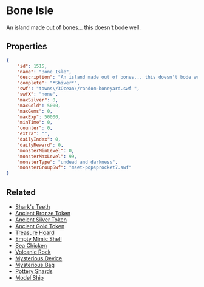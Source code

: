 # Bone Isle

An island made out of bones... this doesn't bode well.

## Properties

```json
{
    "id": 1515,
    "name": "Bone Isle",
    "description": "An island made out of bones... this doesn't bode well.",
    "complete": "*Shiver*",
    "swf": "towns\/3Ocean\/random-boneyard.swf ",
    "swfX": "none",
    "maxSilver": 0,
    "maxGold": 5000,
    "maxGems": 0,
    "maxExp": 50000,
    "minTime": 0,
    "counter": 0,
    "extra": "",
    "dailyIndex": 0,
    "dailyReward": 0,
    "monsterMinLevel": 0,
    "monsterMaxLevel": 99,
    "monsterType": "undead and darkness",
    "monsterGroupSwf": "mset-popsprocket7.swf"
}
```

## Related

- [Shark's Teeth](../items/18145-shark-s-teeth.md)
- [Ancient Bronze Token](../items/18146-ancient-bronze-token.md)
- [Ancient Silver Token](../items/18147-ancient-silver-token.md)
- [Ancient Gold Token](../items/18148-ancient-gold-token.md)
- [Treasure Hoard](../items/18149-treasure-hoard.md)
- [Empty Mimic Shell](../items/18150-empty-mimic-shell.md)
- [Sea Chicken](../items/18151-sea-chicken.md)
- [Volcanic Rock](../items/18152-volcanic-rock.md)
- [Mysterious Device](../items/18153-mysterious-device.md)
- [Mysterious Bag](../items/18154-mysterious-bag.md)
- [Pottery Shards](../items/18155-pottery-shards.md)
- [Model Ship](../items/18156-model-ship.md)

